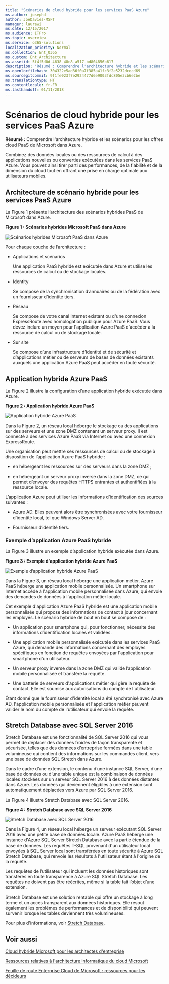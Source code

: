 ```yaml
---
title: "Scénarios de cloud hybride pour les services PaaS Azure"
ms.author: josephd
author: JoeDavies-MSFT
manager: laurawi
ms.date: 12/15/2017
ms.audience: ITPro
ms.topic: overview
ms.service: o365-solutions
localization_priority: Normal
ms.collection: Ent_O365
ms.custom: Ent_Architecture
ms.assetid: 5f4f5d0d-4638-48e8-a517-bd804856b617
description: "Résumé : Comprendre l'architecture hybride et les scénarios pour les offres cloud PaaS de Microsoft dans Azure."
ms.openlocfilehash: 304322e5ad36f0a7f385a41fc3f2e5232dcecd69
ms.sourcegitcommit: 9f1fe023f7e2924477d6e9003fdc805e3cb6e2be
ms.translationtype: HT
ms.contentlocale: fr-FR
ms.lasthandoff: 01/11/2018
---
```

# <a name="hybrid-cloud-scenarios-for-azure-paas"></a>Scénarios de cloud hybride pour les services PaaS Azure

 **Résumé :** Comprendre l'architecture hybride et les scénarios pour les offres cloud PaaS de Microsoft dans Azure.
  
Combinez des données locales ou des ressources de calcul à des applications nouvelles ou converties exécutées dans les services PaaS Azure. Vous pouvez ainsi tirer parti des performances, de la fiabilité et de la dimension du cloud tout en offrant une prise en charge optimale aux utilisateurs mobiles. 
  
## <a name="azure-paas-hybrid-scenario-architecture"></a>Architecture de scénario hybride pour les services PaaS Azure

La Figure 1 présente l’architecture des scénarios hybrides PaaS de Microsoft dans Azure.
  
**Figure 1 : Scénarios hybrides Microsoft PaaS dans Azure**

![Scénarios hybrides Microsoft PaaS dans Azure](images/Hybrid_Poster/Hybrid_Cloud_Stack_PaaS.png)
  
Pour chaque couche de l’architecture :
  
- Applications et scénarios
    
    Une application PaaS hybride est exécutée dans Azure et utilise les ressources de calcul ou de stockage locales.
    
- Identity
    
    Se compose de la synchronisation d’annuaires ou de la fédération avec un fournisseur d’identité tiers.
    
- Réseau
    
    Se compose de votre canal Internet existant ou d'une connexion ExpressRoute avec homologation publique pour Azure PaaS. Vous devez inclure un moyen pour l'application Azure PaaS d'accéder à la ressource de calcul ou de stockage locale.
    
- Sur site
    
    Se compose d’une infrastructure d’identité et de sécurité et d’applications métier ou de serveurs de bases de données existants auxquels une application Azure PaaS peut accéder en toute sécurité.
    
## <a name="azure-paas-hybrid-application"></a>Application hybride Azure PaaS

La Figure 2 illustre la configuration d’une application hybride exécutée dans Azure.
  
**Figure 2 : Application hybride Azure PaaS**

![Application hybride Azure PaaS](images/Hybrid_Poster/Hybrid_Cloud_Stack_PaaS_Apps.png)
  
Dans la Figure 2, un réseau local héberge le stockage ou des applications sur des serveurs et une zone DMZ contenant un serveur proxy. Il est connecté à des services Azure PaaS via Internet ou avec une connexion ExpressRoute.
  
Une organisation peut mettre ses ressources de calcul ou de stockage à disposition de l’application Azure PaaS hybride :
  
- en hébergeant les ressources sur des serveurs dans la zone DMZ ;
    
- en hébergeant un serveur proxy inverse dans la zone DMZ, ce qui permet d’envoyer des requêtes HTTPS entrantes et authentifiées à la ressource locale.
    
L’application Azure peut utiliser les informations d’identification des sources suivantes :
  
- Azure AD. Elles peuvent alors être synchronisées avec votre fournisseur d’identité local, tel que Windows Server AD.
    
- Fournisseur d’identité tiers.
    
### <a name="example-azure-paas-hybrid-application"></a>Exemple d’application Azure PaaS hybride

La Figure 3 illustre un exemple d’application hybride exécutée dans Azure.
  
**Figure 3 : Exemple d'application hybride Azure PaaS**

![Exemple d’application hybride Azure PaaS](images/Hybrid_Poster/Hybrid_Cloud_Stack_PaaS_Apps_Ex.png)
  
Dans la Figure 3, un réseau local héberge une application métier. Azure PaaS héberge une application mobile personnalisée. Un smartphone sur Internet accède à l'application mobile personnalisée dans Azure, qui envoie des demandes de données à l'application métier locale.
  
Cet exemple d'application Azure PaaS hybride est une application mobile personnalisée qui propose des informations de contact à jour concernant les employés. Le scénario hybride de bout en bout se compose de :
  
- Un application pour smartphone qui, pour fonctionner, nécessite des informations d’identification locales et validées.
    
- Une application mobile personnalisée exécutée dans les services PaaS Azure, qui demande des informations concernant des employés spécifiques en fonction de requêtes envoyées par l'application pour smartphone d'un utilisateur.
    
- Un serveur proxy inverse dans la zone DMZ qui valide l’application mobile personnalisée et transfère la requête.
    
- Une batterie de serveurs d'applications métier qui gère la requête de contact. Elle est soumise aux autorisations du compte de l'utilisateur.
    
Étant donné que le fournisseur d'identité local a été synchronisé avec Azure AD, l'application mobile personnalisée et l'application métier peuvent valider le nom du compte de l'utilisateur qui envoie la requête.
  
## <a name="stretch-database-with-sql-server-2016"></a>Stretch Database avec SQL Server 2016

Stretch Database est une fonctionnalité de SQL Server 2016 qui vous permet de déplacer des données froides de façon transparente et sécurisée, telles que des données d’entreprise fermées dans une table volumineuse qui contient des informations sur les commandes client, vers une base de données SQL Stretch dans Azure.
  
Dans le cadre d’une extension, le contenu d’une instance SQL Server, d’une base de données ou d’une table unique est la combinaison de données locales stockées sur un serveur SQL Server 2016 à des données distantes dans Azure. Les données qui deviennent éligibles à une extension sont automatiquement déplacées vers Azure par SQL Server 2016.
  
La Figure 4 illustre Stretch Database avec SQL Server 2016.
  
**Figure 4 : Stretch Database avec SQL Server 2016**

![Stretch Database avec SQL Server 2016](images/Hybrid_Poster/Hybrid_Cloud_Stack_PaaS_Apps_SQL.png)
  
Dans la Figure 4, un réseau local héberge un serveur exécutant SQL Server 2016 avec une petite base de données locale. Azure PaaS héberge une instance d'Azure SQL Server Stretch Database avec la partie étendue de la base de données. Les requêtes T-SQL provenant d'un utilisateur local envoyées à SQL Server local sont transférées en toute sécurité à Azure SQL Stretch Database, qui renvoie les résultats à l'utilisateur étant à l'origine de la requête.
  
  

Les requêtes de l’utilisateur qui incluent les données historiques sont transférés en toute transparence à Azure SQL Stretch Database. Les requêtes ne doivent pas être réécrites, même si la table fait l’objet d’une extension. 


  
Stretch Database est une solution rentable qui offre un stockage à long terme et un accès transparent aux données historiques. Elle résout également les problèmes de performances et de disponibilité qui peuvent survenir lorsque les tables deviennent très volumineuses.
  
Pour plus d'informations, voir [Stretch Database]((https://msdn.microsoft.com/library/dn935011.aspx)).
  
## <a name="see-also"></a>Voir aussi

[Cloud hybride Microsoft pour les architectes d'entreprise](microsoft-hybrid-cloud-for-enterprise-architects.md)
  
[Ressources relatives à l'architecture informatique du cloud Microsoft](microsoft-cloud-it-architecture-resources.md)

[Feuille de route Enterprise Cloud de Microsoft : ressources pour les décideurs]((https://sway.com/FJ2xsyWtkJc2taRD))



